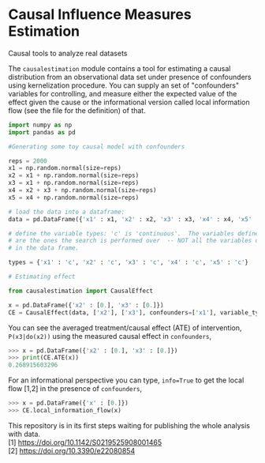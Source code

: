 # Causal Influence Measures Estimation
Causal tools to analyze real datasets 

The `causalestimation` module contains a tool for estimating a causal distribution from an observational data set under presence of confounders using kernelization procedure. You can supply an set of "confounders" variables for controlling, and measure either the expected value of the effect given the cause or the informational version called local information flow (see the file for the definition) of that.

```python
import numpy as np
import pandas as pd

#Generating some toy causal model with confounders 

reps = 2000
x1 = np.random.normal(size=reps)
x2 = x1 + np.random.normal(size=reps)
x3 = x1 + np.random.normal(size=reps)
x4 = x2 + x3 + np.random.normal(size=reps)
x5 = x4 + np.random.normal(size=reps)

# load the data into a dataframe:
data = pd.DataFrame({'x1' : x1, 'x2' : x2, 'x3' : x3, 'x4' : x4, 'x5' : x5})

# define the variable types: 'c' is 'continuous'.  The variables defined here
# are the ones the search is performed over  -- NOT all the variables defined
# in the data frame.

types = {'x1' : 'c', 'x2' : 'c', 'x3' : 'c', 'x4' : 'c', 'x5' : 'c'}

# Estimating effect

from causalestimation import CausalEffect

x = pd.DataFrame({'x2' : [0.], 'x3' : [0.]})
CE = CausalEffect(data, ['x2'], ['x3'], confounders=['x1'], variable_types=types)
```

You can see the averaged treatment/causal effect (ATE) of intervention, `P(x3|do(x2))` using the measured causal effect in `confounders`,
```python
>>> x = pd.DataFrame({'x2' : [0.], 'x3' : [0.]})
>>> print(CE.ATE(x))
0.268915603296
```

For an informational perspective you can type, `info=True` to get the local flow [1,2] in the presence of `confounders`,
```python
>>> x = pd.DataFrame({'x' : [0.]})
>>> CE.local_information_flow(x)
```

This repository is in its first steps waiting for publishing the whole analysis with data.\
[1] https://doi.org/10.1142/S0219525908001465 \
[2] https://doi.org/10.3390/e22080854
